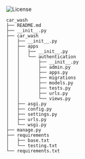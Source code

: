 ![License](https://img.shields.io/static/v1?label=license&message=CC-BY-NC-ND-4.0&color=green)


```
car_wash
├── README.md
├── __init__.py
├── car_wash
│   ├── __init__.py
│   ├── apps
│   │   ├── __init__.py
│   │   └── authentication
│   │       ├── __init__.py
│   │       ├── admin.py
│   │       ├── apps.py
│   │       ├── migrations
│   │       ├── models.py
│   │       ├── tests.py
│   │       ├── urls.py
│   │       └── views.py
│   ├── asgi.py
│   ├── config.py
│   ├── settings.py
│   ├── urls.py
│   └── wsgi.py
├── manage.py
├── requirements
│   ├── base.txt
│   └── testing.txt
└── requirements.txt
```